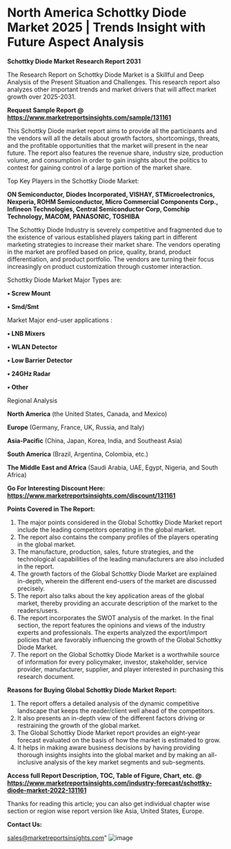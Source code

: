 # North America Schottky Diode Market 2025 | Trends Insight with Future Aspect Analysis

<strong>Schottky Diode Market Research Report 2031</strong>

The Research Report on Schottky Diode Market is a Skillful and Deep Analysis of the Present Situation and Challenges. This research report also analyzes other important trends and market drivers that will affect market growth over 2025-2031.

<strong>Request Sample Report @ <a href=https://www.marketreportsinsights.com/sample/131161>https://www.marketreportsinsights.com/sample/131161</a></strong>

This Schottky Diode market report aims to provide all the participants and the vendors will all the details about growth factors, shortcomings, threats, and the profitable opportunities that the market will present in the near future. The report also features the revenue share, industry size, production volume, and consumption in order to gain insights about the politics to contest for gaining control of a large portion of the market share.

Top Key Players in the Schottky Diode Market:

<strong>ON Semiconductor, Diodes Incorporated, VISHAY, STMicroelectronics, Nexperia, ROHM Semiconductor, Micro Commercial Components Corp., Infineon Technologies, Central Semiconductor Corp, Comchip Technology, MACOM, PANASONIC, TOSHIBA</strong>

The Schottky Diode Industry is severely competitive and fragmented due to the existence of various established players taking part in different marketing strategies to increase their market share. The vendors operating in the market are profiled based on price, quality, brand, product differentiation, and product portfolio. The vendors are turning their focus increasingly on product customization through customer interaction.

Schottky Diode Market Major Types are:

<strong>• Screw Mount

• Smd/Smt</strong>

Market Major end-user applications :

<strong>• LNB Mixers

• WLAN Detector

• Low Barrier Detector

• 24GHz Radar

• Other</strong>

Regional Analysis

</u><strong><b>North America</b></strong> (the United States, Canada, and Mexico)

<strong><b>Europe </b></strong>(Germany, France, UK, Russia, and Italy)

<strong><b>Asia-Pacific</b></strong> (China, Japan, Korea, India, and Southeast Asia)

<strong><b>South America</b></strong> (Brazil, Argentina, Colombia, etc.)

<strong><b>The Middle East and Africa</b></strong> (Saudi Arabia, UAE, Egypt, Nigeria, and South Africa)

<strong>Go For Interesting Discount Here: <a href=https://www.marketreportsinsights.com/discount/131161>https://www.marketreportsinsights.com/discount/131161</a></strong>

<strong>Points Covered in The Report:</strong>
<ol>
  <li>The major points considered in the Global Schottky Diode Market report include the leading competitors operating in the global market.</li>
  <li>The report also contains the company profiles of the players operating in the global market.</li>
  <li>The manufacture, production, sales, future strategies, and the technological capabilities of the leading manufacturers are also included in the report.</li>
  <li>The growth factors of the Global Schottky Diode Market are explained in-depth, wherein the different end-users of the market are discussed precisely.</li>
  <li>The report also talks about the key application areas of the global market, thereby providing an accurate description of the market to the readers/users.</li>
  <li>The report incorporates the SWOT analysis of the market. In the final section, the report features the opinions and views of the industry experts and professionals. The experts analyzed the export/import policies that are favorably influencing the growth of the Global Schottky Diode Market.</li>
  <li>The report on the Global Schottky Diode Market is a worthwhile source of information for every policymaker, investor, stakeholder, service provider, manufacturer, supplier, and player interested in purchasing this research document.</li>
</ol>
<strong>Reasons for Buying Global Schottky Diode Market Report:</strong>

<ol>
  <li>The report offers a detailed analysis of the dynamic competitive landscape that keeps the reader/client well ahead of the competitors.</li>
  <li>It also presents an in-depth view of the different factors driving or restraining the growth of the global market.</li>
  <li>The Global Schottky Diode Market report provides an eight-year forecast evaluated on the basis of how the market is estimated to grow.</li>
  <li>It helps in making aware business decisions by having providing thorough insights insights into the global market and by making an all-inclusive analysis of the key market segments and sub-segments.</li>
</ol>
<strong>Access full Report Description, TOC, Table of Figure, Chart, etc. @ <a href=https://www.marketreportsinsights.com/industry-forecast/schottky-diode-market-2022-131161>https://www.marketreportsinsights.com/industry-forecast/schottky-diode-market-2022-131161</a></strong>


Thanks for reading this article; you can also get individual chapter wise section or region wise report version like Asia, United States, Europe.

<strong>Contact Us:</strong>

sales@marketreportsinsights.com"
![image](https://github.com/user-attachments/assets/2ed6a2b2-533d-4298-85a8-e74a087dd70f)
